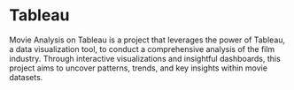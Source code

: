# Tableau
Movie Analysis on Tableau is a project that leverages the power of Tableau, a data visualization tool, to conduct a comprehensive analysis of the film industry. Through interactive visualizations and insightful dashboards, this project aims to uncover patterns, trends, and key insights within movie datasets.
